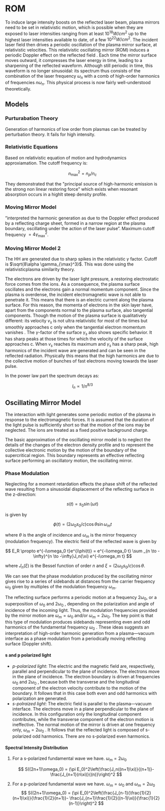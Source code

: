 # ROM

To induce large intensity boosts on the reflected laser beam, plasma mirrors need to be set in relativistic motion, which is possible when they are exposed to laser intensities ranging from at least $10^{18} W/cm^2$ up to the highest laser intensities available to date, of a few $10^{22} W/cm^2$. The incident laser field then drives a periodic oscillation of the plasma mirror surface, at relativistic velocities. This relativistic oscillating mirror (ROM) induces a periodic Doppler effect on the reflected field . Each time the mirror surface moves outward, it compresses the laser energy in time, leading to a sharpening of the reflected waveform. Although still periodic in time, this waveform is no longer sinusoidal: its spectrum thus consists of the combination of the laser frequency $\omega_n$ with a comb of high-order harmonics of frequencies $n\omega_n$. This physical process is now fairly well-understood theoretically.

## Models

### Purturabation Theory

Generation of harmonics of low order from plasmas can be treated by perturbation theory. It fails for high intensity.

### Relativistic Equations

Based on relativistic equation of motion and hydrodynamics approxiamation. The cutoff frequency is:

$$
n_{\max}^2 = n_p/n_c
$$

They demonstrated that the "principal source of high-harmonic emission is the strong non linear restoring force" which exists when resonant absorption occurs in a highlt steep density profile.

### Moving Mirror Model

”interpreted the harmonic generation as due to the Doppler effect produced by a reflecting charge sheet, formed in a narrow region at the plasma boundary, oscillating under the action of the laser pulse”. Maximum cutoff frequency $=4\gamma_{\max}^2$.

### Moving Mirror Model 2

The HH are generated due to sharp spikes in the relativistic $\gamma$ factor. Cutoff is $\sqrt{8\alpha \gamma_{\max}^3}$. This was done using the relativisticplasma similarity theory.

The electrons are driven by the laser light pressure, a restoring electrostatic force comes from the ions. As a consequence, the plasma surface oscillates and the electrons gain a normal momentum component. Since the plasma is overdense, the incident electromagnetic wave is not able to penetrate it. This means that there is an electric current along the plasma surface. For this reason, the momenta of electrons in the skin layer have, apart from the components normal to the plasma surface, also tangential components. Though the motion of the plasma surface is qualitatively different: its velocity $v_s$ is not ultra relativistic for most of the times but smoothly approaches c only when the tangential electron momentum vanishes . The $\gamma$-factor of the surface $\gamma_s$ also shows specific behavior. It has sharp peaks at those times for which the velocity of the surface approaches c. When $v_s$ reaches its maximum and $\gamma_s$ has a sharp peak, high harmonics of the incident wave are generated and can be seen in the reflected radiation. Physically this means that the high harmonics are due to the collective motion of bunches of fast electrons moving towards the laser pulse.

In the power law part the spectrum decays as:

$$
I_n \propto 1/n^{8/3}
$$

## Oscillating Mirror Model

The interaction with light generates some periodic motion of the plasma in response to the electromagnetic forces. It is assumed that the duration of the light pulse is sufficiently short so that the motion of the ions may be neglected. The ions are treated as a fixed positive background charge.

The basic approximation of the oscillating mirror model is to neglect the details of the changes of the electron density profile and to represent the collective electronic motion by the motion of the boundary of the supercritical region. This boundary represents an effective reflecting surface performing an oscillatory motion, the oscillating mirror.

### Phase Modulation

Neglecting for a moment retardation effects the phase shift of the reflected wave resulting from a sinusoidal displacement of the reflecting surface in the z-direction:

$$
s(t) = s_0 \sin(\omega t)
$$

is given by

$$
\phi(t) = (2\omega_0s_0/c)\cos\theta \sin \omega_m t
$$

where $\theta$ is the angle of incidence and $\omega_m$ is the mirror frequency (modulation frequency). The electric field of the reflected wave is given by

$$
E_R \propto e^{-i\omega_0 t}e^{i\phi(t)} =  e^{-i\omega_0 t} \sum _{n \to -\infty}^{n \to -\infty}J_n(\xi) e^{-i\omega_m t}
$$

where $J_n(\xi)$ is the Bessel function of order $n$ and $\xi =( 2\omega_0s_0/c)\cos\theta$.

We can see that the phase modulation produced by the oscillating mirror
gives rise to a series of sidebands at distances from the
carrier frequency $\omega_0$ given by multiples of the modulation
frequency $\omega_m$.

The reflecting surface performs a periodic motion at a frequency $2\omega_0$, or a superposition of $\omega_0$ and $2\omega_0$ , depending on the polarization and angle of incidence of the incoming light. Thus, the modulation frequencies provided by the mirror motion are $\omega_m = \omega_0$ and/or $\omega_m = 2\omega_0$. The key point is that this type of modulation produces sidebands representing even and odd harmonics of the fundamental frequency $\omega_0$ . These ideas suggests an interpretation of high-order harmonic generation from a plasma—vacuum interface as a phase modulation from a periodically moving reflecting surface (Doppler shift).

#### s and p polarized light

- _p-polarized light_: The electric and the magnetic field are, respectively, parallel and perpendicular to the plane of incidence. The electrons move in the plane of incidence. The electron boundary is driven at frequencies $\omega_0$ and $2\omega_0$ , because both the transverse and the longitudinal component of the electron velocity contribute to the motion of the boundary. It follows that in this case both even and odd harmonics with polarization are generated.
- _s-polraized light_: The electric field is parallel to the plasma—vacuum interface. The electrons move in a plane perpendicular to the plane of incidence. In this configuration only the longitudinal component contributes, while the transverse component of the electron motion is ineffective. The normal motion of the mirror is driven at one frequency only, $\omega_m = 2\omega_0$ . It follows that the reflected light is composed of s-polarized odd harmonics. There are no s-polarized even harmonics.

#### Spectral Intensity Distribution

1. For a s-polarized fundamental wave we have. $\omega_m = 2 \omega_0$

   $$
   S((2n+1)\omega_0) = (\pi E_0)^2\left(\frac{J_n((n+1)\xi)}{(n+1)}- \frac{J_{n+1}(n\xi)}{(n)}\right)^2
   $$

2. For a p-polarized fundamental wave we have. $\omega_m = \omega_0$ and $\omega_m = 2 \omega_0$
   $$
    S((2n+1)\omega_0) = (\pi E_0)^2\left(\frac{J_{n-1}(\frac{1}{2}(n+1)\xi)}{\frac{1}{2}(n+1)}- \frac{J_{n+1}\frac{1}{2}((n-1)\xi)}{\frac{1}{2}(n-1)}\right)^2
   $$
